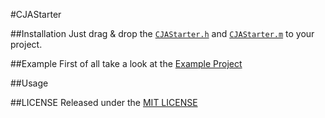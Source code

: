 #CJAStarter

##Installation
Just drag & drop the [`CJAStarter.h`](CJAStarter/CJAStarter.h) and [`CJAStarter.m`](CJAStarter/CJAStarter.m) to your project.

##Example
First of all take a look at the [Example Project](Example/Classes/ExampleViewController.m)

##Usage

##LICENSE
Released under the [MIT LICENSE](LICENSE)
